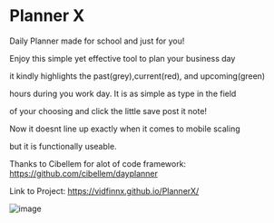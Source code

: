 # Planner X
Daily Planner made for school and just for you!

Enjoy this simple yet effective tool to plan your business day

it kindly highlights the past(grey),current(red), and upcoming(green)

hours during you work day. It is as simple as type in the field

of your choosing and click the little save post it note!

Now it doesnt line up exactly when it comes to mobile scaling

but it is functionally useable.


Thanks to Cibellem for alot of code framework: https://github.com/cibellem/dayplanner

Link to Project: https://vidfinnx.github.io/PlannerX/

![image](https://user-images.githubusercontent.com/79023746/116039653-dbfe3880-a61f-11eb-9013-1086b8aa2770.png)



